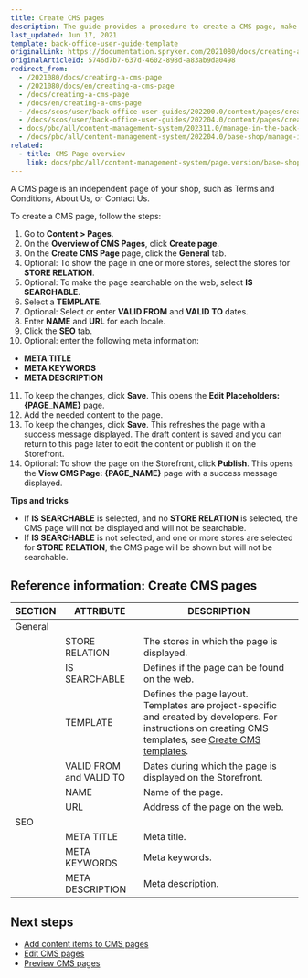 ```yaml
---
title: Create CMS pages
description: The guide provides a procedure to create a CMS page, make it searchable per store in the Back Office.
last_updated: Jun 17, 2021
template: back-office-user-guide-template
originalLink: https://documentation.spryker.com/2021080/docs/creating-a-cms-page
originalArticleId: 5746d7b7-637d-4602-898d-a83ab9da0498
redirect_from:
  - /2021080/docs/creating-a-cms-page
  - /2021080/docs/en/creating-a-cms-page
  - /docs/creating-a-cms-page
  - /docs/en/creating-a-cms-page
  - /docs/scos/user/back-office-user-guides/202200.0/content/pages/creating-cms-pages.html
  - /docs/scos/user/back-office-user-guides/202204.0/content/pages/creating-cms-pages.html
  - docs/pbc/all/content-management-system/202311.0/manage-in-the-back-office/pages/create-cms-pages.html
  - /docs/pbc/all/content-management-system/202204.0/base-shop/manage-in-the-back-office/pages/create-cms-pages.html
related:
  - title: CMS Page overview
    link: docs/pbc/all/content-management-system/page.version/base-shop/cms-feature-overview/cms-pages-overview.html
---
```


A CMS page is an independent page of your shop, such as Terms and Conditions, About Us, or Contact Us.

To create a CMS page, follow the steps:

1. Go to **Content&nbsp;<span aria-label="and then">></span> Pages**.
2. On the **Overview of CMS Pages**, click **Create page**.
3. On the **Create CMS Page** page, click the **General** tab.
4. Optional: To show the page in one or more stores, select the stores for **STORE RELATION**.
5. Optional: To make the page searchable on the web, select **IS SEARCHABLE**.
6. Select a **TEMPLATE**.
7. Optional: Select or enter **VALID FROM** and **VALID TO** dates.
8. Enter **NAME** and **URL** for each locale.
9. Click the **SEO** tab.
10. Optional: enter the following meta information:
- **META TITLE**
- **META KEYWORDS**
- **META DESCRIPTION**

11. To keep the changes, click **Save**.
    This opens the **Edit Placeholders: {PAGE_NAME}** page.
12. Add the needed content to the page.
13. To keep the changes, click **Save**.
  This refreshes the page with a success message displayed. The draft content is saved and you can return to this page later to edit the content or publish it on the Storefront.
14. Optional: To show the page on the Storefront, click **Publish**.
  This opens the **View CMS Page: {PAGE_NAME}** page with a success message displayed.

**Tips and tricks**

- If **IS SEARCHABLE** is selected, and no **STORE RELATION** is selected, the CMS page will not be displayed and will not be searchable.
- If **IS SEARCHABLE** is not selected, and one or more stores are selected for **STORE RELATION**, the CMS page will be shown but will not be searchable.

## Reference information: Create CMS pages

| SECTION | ATTRIBUTE |  DESCRIPTION |
| --- | --- | --- |
| General |  |  |
| | STORE RELATION | The stores in which the page is displayed. |
| | IS SEARCHABLE | Defines if the page can be found on the web. |
| | TEMPLATE | Defines the page layout. Templates are project-specific and created by developers. For instructions on creating CMS templates, see [Create CMS templates](/docs/pbc/all/content-management-system/{{page.version}}/base-shop/tutorials-and-howtos/create-cms-templates.html#cms-page-template).  |
| | VALID FROM and VALID TO | Dates during which the page is displayed on the Storefront. |
| | NAME | Name of the page. |
| | URL | Address of the page on the web. |
| SEO | | |
|  | META TITLE | Meta title. |
|  | META KEYWORDS  | Meta keywords.  |
|  | META DESCRIPTION | Meta description. |

## Next steps

- [Add content items to CMS pages](/docs/pbc/all/content-management-system/{{page.version}}/base-shop/manage-in-the-back-office/pages/add-content-items-to-cms-pages.html)
- [Edit CMS pages](/docs/pbc/all/content-management-system/{{page.version}}/base-shop/manage-in-the-back-office/pages/edit-cms-pages.html)
- [Preview CMS pages](/docs/pbc/all/content-management-system/{{page.version}}/base-shop/manage-in-the-back-office/pages/preview-cms-pages.html)
